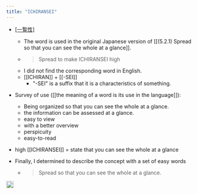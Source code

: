 ```yaml
---
title: "ICHIRANSEI"
---
```


- [[一覧性]](ICHIRANSEI)
    - The word is used in the original Japanese version of [[(5.2.1) Spread so that you can see the whole at a glance]].
    - > Spread to make ICHIRANSEI high
    - I did not find the corresponding word in English.
    - [[ICHIRAN]] + [[-SEI]]
        - "-SEI" is a suffix that it is a characteristics of something.

- Survey of use ([[the meaning of a word is its use in the language]]):
    - Being organized so that you can see the whole at a glance.
    - the information can be assessed at a glance.
    - easy to view
    - with a better overview
    - perspicuity
    - easy-to-read

- high [[ICHIRANSEI]] = state that you can see the whole at a glance

- Finally, I determined to describe the concept with a set of easy words
    - > Spread so that you can see the whole at a glance.

<img src='https://scrapbox.io/api/pages/nishio-en/en/icon' alt='en.icon' height="19.5"/>